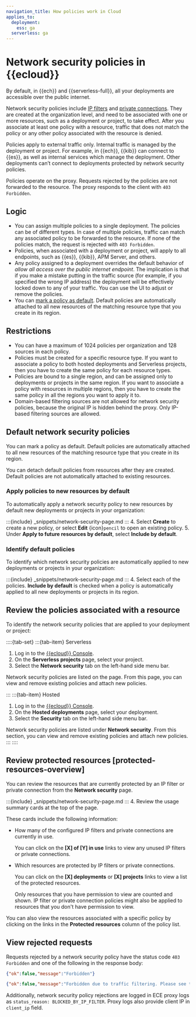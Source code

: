 ```yaml
---
navigation_title: How policies work in Cloud
applies_to:
  deployment:
    ess: ga
  serverless: ga
---
```


# Network security policies in {{ecloud}}

By default, in {{ech}} and {{serverless-full}}, all your deployments are accessible over the public internet.

Network security policies include [IP filters](/deploy-manage/security/ip-filtering-cloud.md) and [private connections](/deploy-manage/security/private-connectivity.md). They are created at the organization level, and need to be associated with one or more resources, such as a deployment or project, to take effect. After you associate at least one policy with a resource, traffic that does not match the policy or any other policy associated with the resource is denied.

Policies apply to external traffic only. Internal traffic is managed by the deployment or project. For example, in {{ech}}, {{kib}} can connect to {{es}}, as well as internal services which manage the deployment. Other deployments can’t connect to deployments protected by network security policies.

Policies operate on the proxy. Requests rejected by the policies are not forwarded to the resource. The proxy responds to the client with `403 Forbidden`.

## Logic

- You can assign multiple policies to a single deployment. The policies can be of different types. In case of multiple policies, traffic can match any associated policy to be forwarded to the resource. If none of the policies match, the request is rejected with `403 Forbidden`.
- Policies, when associated with a deployment or project, will apply to all endpoints, such as {{es}}, {{kib}}, APM Server, and others.
- Any policy assigned to a deployment overrides the default behavior of *allow all access over the public internet endpoint*. The implication is that if you make a mistake putting in the traffic source (for example, if you specified the wrong IP address) the deployment will be effectively locked down to any of your traffic. You can use the UI to adjust or remove the policies.
- You can [mark a policy as default](#default-network-security-policies). Default policies are automatically attached to all new resources of the matching resource type that you create in its region.

## Restrictions

- You can have a maximum of 1024 policies per organization and 128 sources in each policy.
- Policies must be created for a specific resource type. If you want to associate a policy to both hosted deployments and Serverless projects, then you have to create the same policy for each resource types.
- Policies are bound to a single region, and can be assigned only to deployments or projects in the same region. If you want to associate a policy with resources in multiple regions, then you have to create the same policy in all the regions you want to apply it to.
- Domain-based filtering sources are not allowed for network security policies, because the original IP is hidden behind the proxy. Only IP-based filtering sources are allowed.

## Default network security policies

You can mark a policy as default. Default policies are automatically attached to all new resources of the matching resource type that you create in its region.

You can detach default policies from resources after they are created. Default policies are not automatically attached to existing resources.

### Apply policies to new resources by default

To automatically apply a network security policy to new resources by default new deployments or projects in your organization:

:::{include} _snippets/network-security-page.md
:::
4. Select **Create** to create a new policy, or select **Edit** {icon}`pencil` to open an existing policy.
5. Under **Apply to future resources by default**, select **Include by default**.

### Identify default policies

To identify which network security policies are automatically applied to new deployments or projects in your organization:

:::{include} _snippets/network-security-page.md
:::
4. Select each of the policies. **Include by default** is checked when a policy is automatically applied to all new deployments or projects in its region.
  
## Review the policies associated with a resource

To identify the network security policies that are applied to your deployment or project:

::::{tab-set}
:::{tab-item} Serverless
1. Log in to the [{{ecloud}} Console](https://cloud.elastic.co?page=docs&placement=docs-body).
2. On the **Serverless projects** page, select your project.
3. Select the **Network security** tab on the left-hand side menu bar.

Network security policies are listed on the page. From this page, you can view and remove existing policies and attach new policies.

:::
:::{tab-item} Hosted
1. Log in to the [{{ecloud}} Console](https://cloud.elastic.co?page=docs&placement=docs-body).
2. On the **Hosted deployments** page, select your deployment.
3. Select the **Security** tab on the left-hand side menu bar.

Network security policies are listed under **Network security**. From this section, you can view and remove existing policies and attach new policies.
:::
::::

## Review protected resources [protected-resources-overview]

You can review the resources that are currently protected by an IP filter or private connection from the **Network security** page.

:::{include} _snippets/network-security-page.md
:::
4. Review the usage summary cards at the top of the page.

These cards include the following information: 

* How many of the configured IP filters and private connections are currently in use.
  
  You can click on the **[X] of [Y] in use** links to view any unused IP filters or private connections.
* Which resources are protected by IP filters or private connections.

  You can click on the **[X] deployments** or **[X] projects** links to view a list of the protected resources.

  Only resources that you have permission to view are counted and shown. IP filter or private connection policies might also be applied to resources that you don't have permission to view.

You can also view the resources associated with a specific policy by clicking on the links in the **Protected resources** column of the policy list.


## View rejected requests

Requests rejected by a network security policy have the status code `403 Forbidden` and one of the following in the response body:

```json
{"ok":false,"message":"Forbidden"}
```

```json
{"ok":false,"message":"Forbidden due to traffic filtering. Please see the Elastic documentation on Traffic Filtering for more information."}
```

Additionally, network security policy rejections are logged in ECE proxy logs as `status_reason: BLOCKED_BY_IP_FILTER`. Proxy logs also provide client IP in `client_ip` field.